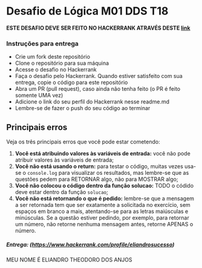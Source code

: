 # Desafio de Lógica M01 DDS T18

**ESTE DESAFIO DEVE SER FEITO NO HACKERRANK ATRAVÉS DESTE [link](https://www.hackerrank.com/desafio-de-logica-modulo-1-dds-t18)**

### Instruções para entrega

- Crie um fork deste repositório
- Clone o repositório para sua máquina
- Acesse o desafio no Hackerrank
- Faça o desafio pelo Hackerrank. Quando estiver satisfeito com sua entrega, copie o código para este repositório
- Abra um PR (pull request), caso ainda não tenha feito (o PR é feito somente UMA vez)
- Adicione o link do seu perfil do Hackerrank nesse readme.md
- Lembre-se de fazer o push do seu código ao terminar

## Principais erros

Veja os três principais erros que você pode estar cometendo:

1. **Você está atribuindo valores às variáveis de entrada:** você não pode atribuir valores às variáveis de entrada;
2. **Você não está usando o return:** para testar o código, muitas vezes usa-se o `console.log` para visualizar os resultados, mas lembre-se que as questões pedem para RETORNAR algo, não para MOSTRAR algo;
3. **Você não colocou o código dentro da função solucao:** TODO o códido deve estar dentro da função `solucao`;
4. **Você não está retornando o que é pedido:** lembre-se que a mensagem a ser retornada tem que ser exatamente a solicitada no exercício, sem espaços em branco a mais, atentando-se para as letras maiúsculas e minúsculas. Se a questão estiver pedindo, por exemplo, para retornar um número, não retorne nenhuma mensagem antes, retorne APENAS o número.


##### Entrega: (https://www.hackerrank.com/profile/eliandrosucesso)
MEU NOME É ELIANDRO THEODORO DOS ANJOS
